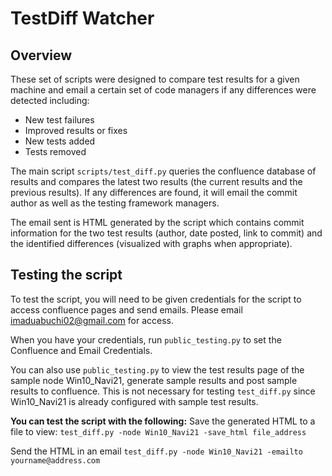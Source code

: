 # TestDiff Watcher
## Overview

These set of scripts were designed to compare test results for a given machine and email a certain set of code managers if any differences were detected including:

- New test failures
- Improved results or fixes
- New tests added
- Tests removed

The main script `scripts/test_diff.py` queries the confluence database of results and compares the latest two results (the current results and the previous results). If any differences are found, it will email the commit author as well as the testing framework managers.

The email sent is HTML generated by the script which contains commit information for the two test results (author, date posted, link to commit) and the identified differences (visualized with graphs when appropriate).


## Testing the script
To test the script, you will need to be given credentials for the script to access confluence pages and send emails. Please email imaduabuchi02@gmail.com for access.

When you have your credentials, run `public_testing.py` to set the Confluence and Email Credentials.

You can also use `public_testing.py` to view the test results page of the sample node Win10_Navi21, generate sample results and post sample results to confluence. This is not necessary for testing `test_diff.py` since Win10_Navi21 is already configured with sample test results.

**You can test the script with the following:**
Save the generated HTML to a file to view:
`test_diff.py -node Win10_Navi21 -save_html file_address`

Send the HTML in an email
`test_diff.py -node Win10_Navi21 -emailto yourname@address.com`




